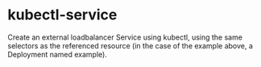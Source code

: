 # kubectl-service
Create an external loadbalancer Service using kubectl, 
using the same selectors as the referenced resource (in the case of the example above, a Deployment named example).
